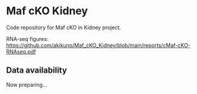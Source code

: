 # Maf cKO Kidney

Code repository for Maf cKO in Kidney project.
 
RNA-seq figures:  
https://github.com/akikuno/Maf_cKO_Kidney/blob/main/reports/cMaf-cKO-RNAseq.pdf

## Data availability

Now preparing...
